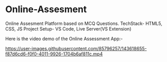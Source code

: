 # Online-Assesment
Online Assesment Platform based on MCQ Questions.
TechStack- HTML5, CSS, JS
Project Setup- VS Code, Live Server(VS Extension)

Here is the video demo of the Online Assessment App:-



https://user-images.githubusercontent.com/85796257/143618655-f87d6cd6-f0f0-4011-9926-1704b6af811c.mp4

